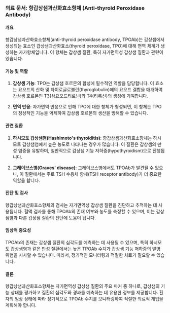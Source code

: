 ### 의료 문서: 항갑상샘과산화효소항체 (Anti-thyroid Peroxidase Antibody)

#### 개요
항갑상샘과산화효소항체(anti-thyroid peroxidase antibody, TPOAb)는 갑상샘에서 생성되는 효소인 갑상샘과산화효소(thyroid peroxidase, TPO)에 대해 면역 체계가 생성하는 자가항체입니다. 이 항체는 갑상샘 질환, 특히 자가면역성 갑상샘 질환과 관련이 있습니다.

#### 기능 및 역할
1. **갑상샘 기능**: TPO는 갑상샘 호르몬의 합성에 필수적인 역할을 담당합니다. 이 효소는 요오드의 산화 및 타이로글로불린(thyroglobulin)에의 요오드 결합을 매개하여 갑상샘 호르몬인 T3(삼요오드티로닌)와 T4(티록신)의 생성에 기여합니다.

2. **면역 반응**: 자가면역 반응으로 인해 TPO에 대한 항체가 형성되면, 이 항체는 TPO의 정상적인 기능을 억제하여 갑상샘 호르몬의 생산을 방해할 수 있습니다.

#### 관련 질환
1. **하시모토 갑상샘염(Hashimoto's thyroiditis)**: 항갑상샘과산화효소항체는 하시모토 갑상샘염에서 높은 농도로 나타나는 경우가 많습니다. 이 질환은 갑상샘의 만성 염증을 유발하며, 일반적으로 갑상샘 기능 저하증(hypothyroidism)으로 진행됩니다.

2. **그레이브스병(Graves' disease)**: 그레이브스병에서도 TPOAb가 발견될 수 있으나, 이 질환에서는 주로 TSH 수용체 항체(TSH receptor antibody)가 더 중요한 역할을 합니다.

#### 진단 및 검사
항갑상샘과산화효소항체의 검사는 자가면역성 갑상샘 질환을 진단하고 추적하는 데 사용됩니다. 혈액 검사를 통해 TPOAb의 존재 여부와 농도를 측정할 수 있으며, 이는 갑상샘염과 다른 갑상샘 질환의 진단에 도움이 됩니다.

#### 임상적 중요성
TPOAb의 존재는 갑상샘 질환의 심각도를 예측하는 데 사용될 수 있으며, 특히 하시모토 갑상샘염과 같은 만성 질환에서는 높은 TPOAb 수치가 갑상샘 기능 저하증의 발병 위험을 시사할 수 있습니다. 따라서, 정기적인 모니터링과 적절한 치료가 필요할 수 있습니다.

#### 결론
항갑상샘과산화효소항체는 자가면역성 갑상샘 질환의 주요 마커 중 하나로, 갑상샘의 기능 상태를 평가하고 질환의 심각도와 경과를 예측하는 데 유용한 정보를 제공합니다. 환자의 임상 상태에 따라 정기적으로 TPOAb 수치를 모니터링하여 적절한 의료적 개입을 계획해야 합니다.